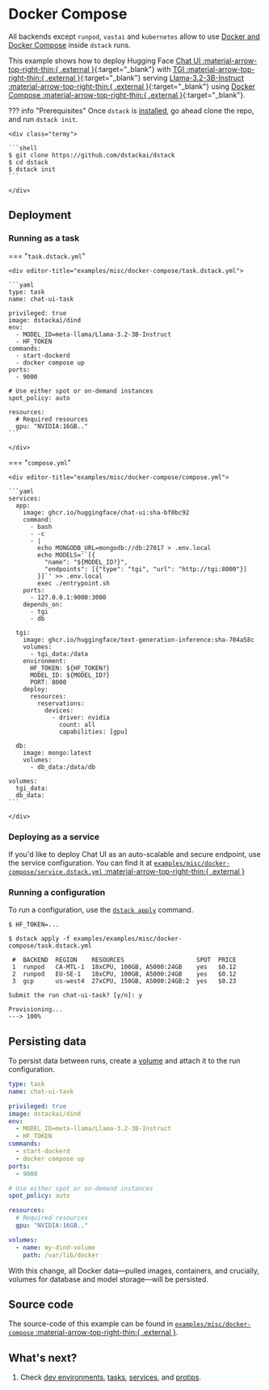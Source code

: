 # Docker Compose

All backends except `runpod`, `vastai` and `kubernetes` allow to
use [Docker and Docker Compose](https://dstack.ai/docs/guides/protips#docker-and-docker-compose)
inside `dstack` runs.

This example shows how to deploy Hugging Face [Chat UI :material-arrow-top-right-thin:{ .external }](https://huggingface.co/docs/chat-ui/index){:target="_blank"}
with [TGI :material-arrow-top-right-thin:{ .external }](https://huggingface.co/docs/text-generation-inference/en/index){:target="_blank"}
serving [Llama-3.2-3B-Instruct :material-arrow-top-right-thin:{ .external }](https://huggingface.co/meta-llama/Llama-3.2-3B-Instruct){:target="_blank"}
using [Docker Compose :material-arrow-top-right-thin:{ .external }](https://docs.docker.com/compose/){:target="_blank"}.

??? info "Prerequisites"
    Once `dstack` is [installed](https://dstack.ai/docs/installation), go ahead clone the repo, and run `dstack init`.

    <div class="termy">
 
    ```shell
    $ git clone https://github.com/dstackai/dstack
    $ cd dstack
    $ dstack init
    ```
 
    </div>

## Deployment

### Running as a task

=== "`task.dstack.yml`"

    <div editor-title="examples/misc/docker-compose/task.dstack.yml"> 
    
    ```yaml
    type: task
    name: chat-ui-task
    
    privileged: true
    image: dstackai/dind
    env:
      - MODEL_ID=meta-llama/Llama-3.2-3B-Instruct
      - HF_TOKEN
    commands:
      - start-dockerd
      - docker compose up
    ports:
      - 9000
    
    # Use either spot or on-demand instances
    spot_policy: auto
    
    resources:
      # Required resources
      gpu: "NVIDIA:16GB.."
    ```
    
    </div>

=== "`compose.yml`"

    <div editor-title="examples/misc/docker-compose/compose.yml"> 

    ```yaml
    services:
      app:
        image: ghcr.io/huggingface/chat-ui:sha-bf0bc92
        command:
          - bash
          - -c
          - |
            echo MONGODB_URL=mongodb://db:27017 > .env.local
            echo MODELS='`[{
              "name": "${MODEL_ID?}",
              "endpoints": [{"type": "tgi", "url": "http://tgi:8000"}]
            }]`' >> .env.local
            exec ./entrypoint.sh
        ports:
          - 127.0.0.1:9000:3000
        depends_on:
          - tgi
          - db
    
      tgi:
        image: ghcr.io/huggingface/text-generation-inference:sha-704a58c
        volumes:
          - tgi_data:/data
        environment:
          HF_TOKEN: ${HF_TOKEN?}
          MODEL_ID: ${MODEL_ID?}
          PORT: 8000
        deploy:
          resources:
            reservations:
              devices:
                - driver: nvidia
                  count: all
                  capabilities: [gpu]
    
      db:
        image: mongo:latest
        volumes:
          - db_data:/data/db
    
    volumes:
      tgi_data:
      db_data:
    ```

    </div>

### Deploying as a service

If you'd like to deploy Chat UI as an auto-scalable and secure endpoint,
use the service configuration. You can find it at [`examples/misc/docker-compose/service.dstack.yml` :material-arrow-top-right-thin:{ .external }](https://github.com/dstackai/dstack/blob/master/examples/misc/docker-compose/service.dstack.yml)

### Running a configuration

To run a configuration, use the [`dstack apply`](https://dstack.ai/docs/reference/cli/index.md#dstack-apply) command.

<div class="termy">

```shell
$ HF_TOKEN=...

$ dstack apply -f examples/examples/misc/docker-compose/task.dstack.yml

 #  BACKEND  REGION    RESOURCES                    SPOT  PRICE
 1  runpod   CA-MTL-1  18xCPU, 100GB, A5000:24GB    yes   $0.12
 2  runpod   EU-SE-1   18xCPU, 100GB, A5000:24GB    yes   $0.12
 3  gcp      us-west4  27xCPU, 150GB, A5000:24GB:2  yes   $0.23
 
Submit the run chat-ui-task? [y/n]: y

Provisioning...
---> 100%
```

</div>

## Persisting data

To persist data between runs, create a [volume](https://dstack.ai/docs/concepts/volumes/) and attach it to the run
configuration.

<div editor-title="examples/misc/docker-compose/task.dstack.yml"> 

```yaml
type: task
name: chat-ui-task

privileged: true
image: dstackai/dind
env:
  - MODEL_ID=meta-llama/Llama-3.2-3B-Instruct
  - HF_TOKEN
commands:
  - start-dockerd
  - docker compose up
ports:
  - 9000

# Use either spot or on-demand instances
spot_policy: auto

resources:
  # Required resources
  gpu: "NVIDIA:16GB.."

volumes:
  - name: my-dind-volume
    path: /var/lib/docker
```

</div>

With this change, all Docker data—pulled images, containers, and crucially, volumes for database and model storage—will
be persisted.

## Source code

The source-code of this example can be found in 
[`examples/misc/docker-compose` :material-arrow-top-right-thin:{ .external }](https://github.com/dstackai/dstack/blob/master/examples/misc/docker-compose).

## What's next?

1. Check [dev environments](https://dstack.ai/docs/dev-environments), [tasks](https://dstack.ai/docs/tasks), 
   [services](https://dstack.ai/docs/services), and [protips](https://dstack.ai/docs/protips).
